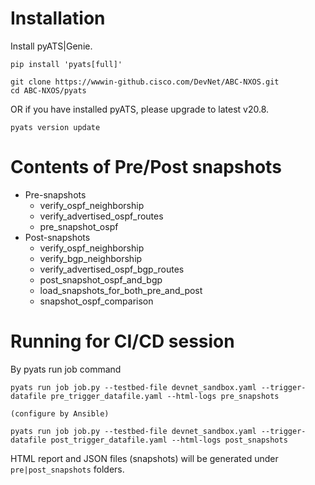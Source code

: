 # Installation

Install pyATS|Genie.
```
pip install 'pyats[full]'

git clone https://wwwin-github.cisco.com/DevNet/ABC-NXOS.git
cd ABC-NXOS/pyats
```

OR if you have installed pyATS, please upgrade to latest v20.8.

```
pyats version update
```

# Contents of Pre/Post snapshots

- Pre-snapshots
    - verify_ospf_neighborship
    - verify_advertised_ospf_routes
    - pre_snapshot_ospf
- Post-snapshots
    - verify_ospf_neighborship
    - verify_bgp_neighborship
    - verify_advertised_ospf_bgp_routes
    - post_snapshot_ospf_and_bgp
    - load_snapshots_for_both_pre_and_post
    - snapshot_ospf_comparison
 
# Running for CI/CD session

By pyats run job command
```
pyats run job job.py --testbed-file devnet_sandbox.yaml --trigger-datafile pre_trigger_datafile.yaml --html-logs pre_snapshots

(configure by Ansible)

pyats run job job.py --testbed-file devnet_sandbox.yaml --trigger-datafile post_trigger_datafile.yaml --html-logs post_snapshots
```

HTML report and JSON files (snapshots) will be generated under `pre|post_snapshots` folders.

